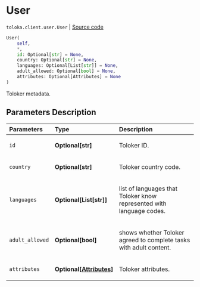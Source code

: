 # User
`toloka.client.user.User` | [Source code](https://github.com/Toloka/toloka-kit/blob/v1.1.0.post1/src/client/user.py#L9)

```python
User(
    self,
    *,
    id: Optional[str] = None,
    country: Optional[str] = None,
    languages: Optional[List[str]] = None,
    adult_allowed: Optional[bool] = None,
    attributes: Optional[Attributes] = None
)
```

Toloker metadata.

## Parameters Description

| Parameters | Type | Description |
| :----------| :----| :-----------|
`id`|**Optional\[str\]**|<p>Toloker ID.</p>
`country`|**Optional\[str\]**|<p>Toloker country code.</p>
`languages`|**Optional\[List\[str\]\]**|<p>list of languages that Toloker know represented with language codes.</p>
`adult_allowed`|**Optional\[bool\]**|<p>shows whether Toloker agreed to complete tasks with adult content.</p>
`attributes`|**Optional\[[Attributes](toloka.client.user.User.Attributes.md)\]**|<p>Toloker attributes.</p>
